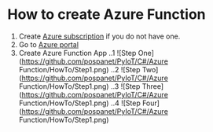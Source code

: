 ﻿# How to create Azure Function
1. Create [Azure subscription](https://azure.microsoft.com/en-us/free/) if you do not have one.
2. Go to [Azure portal](https://portal.azure.com/)
3. Create Azure Function App
..1 ![Step One](https://github.com/pospanet/PyIoT/C#/Azure Function/HowTo/Step1.png)
..2 ![Step Two](https://github.com/pospanet/PyIoT/C#/Azure Function/HowTo/Step1.png)
..3 ![Step Three](https://github.com/pospanet/PyIoT/C#/Azure Function/HowTo/Step1.png)
..4 ![Step Four](https://github.com/pospanet/PyIoT/C#/Azure Function/HowTo/Step1.png)